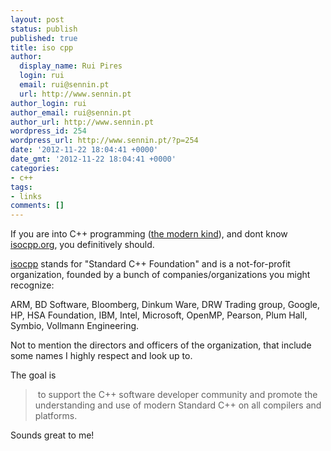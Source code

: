 ```yaml
---
layout: post
status: publish
published: true
title: iso cpp
author:
  display_name: Rui Pires
  login: rui
  email: rui@sennin.pt
  url: http://www.sennin.pt
author_login: rui
author_email: rui@sennin.pt
author_url: http://www.sennin.pt
wordpress_id: 254
wordpress_url: http://www.sennin.pt/?p=254
date: '2012-11-22 18:04:41 +0000'
date_gmt: '2012-11-22 18:04:41 +0000'
categories:
- c++
tags:
- links
comments: []
---
```

<p>If you are into C++ programming (<a href="http://www.google.com/search?q=modern+c%2B%2B">the modern kind</a>), and dont know <a href="http://isocpp.org">isocpp.org</a>, you&nbsp;definitively&nbsp;should.</p>
<p><a href="http://isocpp.org">isocpp</a> stands for "Standard C++ Foundation" and is a not-for-profit organization, founded by a bunch of companies/organizations you might recognize:</p>
<p>ARM, BD Software,&nbsp;Bloomberg,&nbsp;Dinkum Ware,&nbsp;DRW Trading group,&nbsp;Google, HP,&nbsp;HSA Foundation,&nbsp;IBM,&nbsp;Intel,&nbsp;Microsoft, OpenMP,&nbsp;Pearson,&nbsp;Plum Hall, Symbio, Vollmann Engineering.</p>
<p>Not to mention the directors and officers of the organization, that include some names I highly respect and look up to.</p>
<p>The goal is</p>
<blockquote><p>&nbsp;to support the C++ software developer community and promote the understanding and use of modern Standard C++ on all compilers and platforms.</blockquote></p>
<div>Sounds great to me!</div></p>
